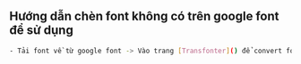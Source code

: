 ## Hướng dẫn chèn font không có trên google font để sử dụng
```sh
- Tải font về từ google font -> Vào trang [Transfonter]() để convert font thành css -> 
```